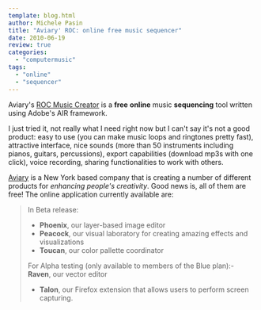 ```yaml
---
template: blog.html
author: Michele Pasin
title: "Aviary' ROC: online free music sequencer"
date: 2010-06-19
review: true
categories: 
  - "computermusic"
tags: 
  - "online"
  - "sequencer"
---
```


Aviary's [ROC Music Creator](http://aviary.com/tools/music-creator) is a **free** **online** music **sequencing** tool written using Adobe's AIR framework.

I just tried it, not really what I need right now but I can't say it's not a good product: easy to use (you can make music loops and ringtones pretty fast), attractive interface, nice sounds (more than 50 instruments including pianos, guitars, percussions), export capabilities (download mp3s with one click), voice recording, sharing functionalities to work with others.


[Aviary](http://aviary.com/) is a New York based company that is creating a number of different products for _enhancing people's creativity_. Good news is, all of them are free! The online application currently available are:

> In Beta release:
> 
> - **Phoenix**, our layer-based image editor
> - **Peacock**, our visual laboratory for creating amazing effects and visualizations
> - **Toucan**, our color pallette coordinator
> 
> For Alpha testing (only available to members of the Blue plan):- **Raven**, our vector editor
> - **Talon**, our Firefox extension that allows users to perform screen capturing.
